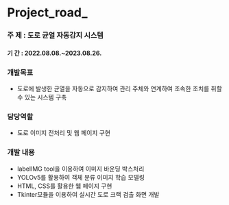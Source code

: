 # Project_road_

### 주    제 : 도로 균열 자동감지 시스템
#### 기    간 : 2022.08.08.~2023.08.26.
### 개발목표
- 도로에 발생한 균열을 자동으로 감지하여 관리 주체와 연계하여 조속한 조치를 취할 수 있는 시스템 구축
### 담당역할
- 도로 이미지 전처리 및 웹 페이지 구현
### 개발 내용
- labelIMG tool을 이용하여 이미지 바운딩 박스처리
- YOLOv5를 활용하여 객체 분류 이미지 학습 모델링
- HTML, CSS를 활용한 웹 페이지 구현
- Tkinter모듈을 이용하여 실시간 도로 크랙 검출 화면 개발
